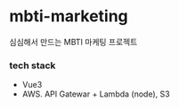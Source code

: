 # mbti-marketing
심심해서 만드는 MBTI 마케팅 프로젝트


### tech stack
- Vue3
- AWS. API Gatewar + Lambda (node), S3
